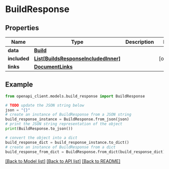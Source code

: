 # BuildResponse


## Properties

Name | Type | Description | Notes
------------ | ------------- | ------------- | -------------
**data** | [**Build**](Build.md) |  | 
**included** | [**List[BuildsResponseIncludedInner]**](BuildsResponseIncludedInner.md) |  | [optional] 
**links** | [**DocumentLinks**](DocumentLinks.md) |  | 

## Example

```python
from openapi_client.models.build_response import BuildResponse

# TODO update the JSON string below
json = "{}"
# create an instance of BuildResponse from a JSON string
build_response_instance = BuildResponse.from_json(json)
# print the JSON string representation of the object
print(BuildResponse.to_json())

# convert the object into a dict
build_response_dict = build_response_instance.to_dict()
# create an instance of BuildResponse from a dict
build_response_from_dict = BuildResponse.from_dict(build_response_dict)
```
[[Back to Model list]](../README.md#documentation-for-models) [[Back to API list]](../README.md#documentation-for-api-endpoints) [[Back to README]](../README.md)


